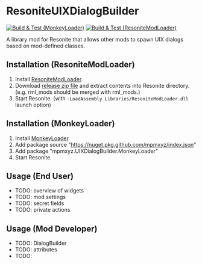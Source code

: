# ResoniteUIXDialogBuilder
[![Build & Test (MonkeyLoader)](https://github.com/mpmxyz/UIXDialogBuilder/actions/workflows/build-monkey.yml/badge.svg?branch=main)](https://github.com/mpmxyz/UIXDialogBuilder/actions/workflows/build-monkey.yml)
[![Build & Test (ResoniteModLoader)](https://github.com/mpmxyz/UIXDialogBuilder/actions/workflows/build-rml.yml/badge.svg?branch=main)](https://github.com/mpmxyz/UIXDialogBuilder/actions/workflows/build-rml.yml)

A library mod for Resonite that allows other mods to spawn UIX dialogs based on mod-defined classes.

## Installation (ResoniteModLoader)
1. Install [ResoniteModLoader](https://github.com/resonite-modding-group/ResoniteModLoader).
2. Download [release zip file](https://github.com/mpmxyz/UIXDialogBuilder/releases/latest/download/UIXDialogBuilder-ResoniteModLoader.zip) and extract contents into Resonite directory. (e.g. rml_mods should be merged with rml_mods.)
3. Start Resonite. (with ```-LoadAssembly Libraries/ResoniteModLoader.dll``` launch option)

## Installation (MonkeyLoader)
1. Install [MonkeyLoader](https://github.com/Banane9/MonkeyLoader).
2. Add package source "https://nuget.pkg.github.com/mpmxyz/index.json"
3. Add package "mpmxyz.UIXDialogBuilder.MonkeyLoader"
4. Start Resonite.

## Usage (End User)

- TODO: overview of widgets
- TODO: mod settings
- TODO: secret fields
- TODO: private actions

## Usage (Mod Developer)

- TODO: DialogBuilder
- TODO: attributes
- TODO: 